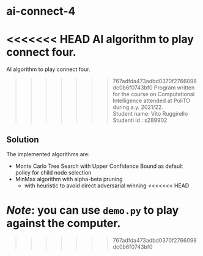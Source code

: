 # ai-connect-4

<<<<<<< HEAD
AI algorithm to play connect four.<br>
=======
AI algorithm to play connect four.
>>>>>>> 767adfda473adbd0370f2766098dc0b6f0743bf0
Program written for the course on Computational Intelligence attended at PoliTO during a.y. 2021/22. <br>
Student name: Vito Ruggirello<br>
Studenti id : s289902<br>

## Solution

The implemented algorithms are:<br>

- Monte Carlo Tree Search with Upper Confidence Bound as default policy for child node selection
- MinMax algorithm with alpha-beta pruning 
  - with heuristic to avoid direct adversarial winning
<<<<<<< HEAD

*Note*: you can use `demo.py` to play against the computer.
=======
>>>>>>> 767adfda473adbd0370f2766098dc0b6f0743bf0
